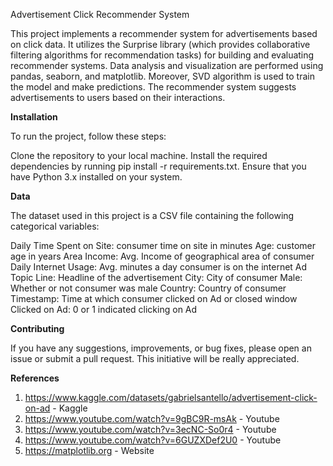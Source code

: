 Advertisement Click Recommender System

This project implements a recommender system for advertisements based on click data. It utilizes the Surprise library (which provides collaborative filtering algorithms for recommendation tasks) for building and evaluating recommender systems. Data analysis and visualization are performed using pandas, seaborn, and matplotlib. Moreover, SVD algorithm is used to train the model and make predictions. The recommender system suggests advertisements to users based on their interactions.


**Installation**

To run the project, follow these steps:

Clone the repository to your local machine.
Install the required dependencies by running pip install -r requirements.txt.
Ensure that you have Python 3.x installed on your system.

**Data**

The dataset used in this project is a CSV file containing the following categorical variables:

Daily Time Spent on Site: consumer time on site in minutes
Age: customer age in years
Area Income: Avg. Income of geographical area of consumer
Daily Internet Usage: Avg. minutes a day consumer is on the internet
Ad Topic Line: Headline of the advertisement
City: City of consumer
Male: Whether or not consumer was male
Country: Country of consumer
Timestamp: Time at which consumer clicked on Ad or closed window
Clicked on Ad: 0 or 1 indicated clicking on Ad


**Contributing**

If you have any suggestions, improvements, or bug fixes, please open an issue or submit a pull request. This initiative will be really appreciated.



**References**

1) https://www.kaggle.com/datasets/gabrielsantello/advertisement-click-on-ad - Kaggle
2) https://www.youtube.com/watch?v=9gBC9R-msAk - Youtube
3) https://www.youtube.com/watch?v=3ecNC-So0r4 - Youtube
4) https://www.youtube.com/watch?v=6GUZXDef2U0 - Youtube
5) https://matplotlib.org - Website
